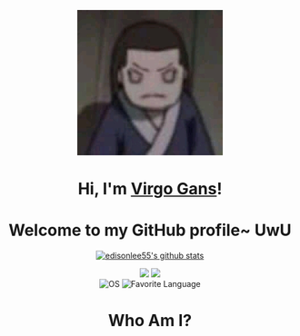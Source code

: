 <p align="center">
  <a href="https://www.youtube.com/c/VirgoGans"><img src="FB_IMG_16146760652431806.jpg" alt="edisonlee55 Banner"></a>
</p>

<h1 align="center">Hi, I'm <a href="https://www.youtube.com/c/VirgoGans">Virgo Gans</a>!</h1>
<h1 align="center">Welcome to my GitHub profile~ UwU</h1>

<p align="center">
  <a href="https://github.com/virgogans"><img src="https://github-readme-stats.vercel.app/api?username=virgogans&hide_border=true&show_icons=true" alt="edisonlee55's github stats"></a>
</p>

<p align="center">
  <img src="https://camo.githubusercontent.com/abb97269de2982c379cbc128bba93ba724d8822bfbe082737772bd4feb59cb54/68747470733a2f2f63646e2e7261776769742e636f6d2f73696e647265736f726875732f617765736f6d652f643733303566333864323966656437386661383536353265336136336531353464643865383832392f6d656469612f62616467652e737667">
  <img src="https://camo.githubusercontent.com/deab10366c6377e3d4cc454a26f96225e2cc196214b129b95c9d5284207b64d7/68747470733a2f2f696d672e736869656c64732e696f2f7374617469632f76313f6c6162656c3d254630253946253843253946266d6573736167653d496625323055736566756c267374796c653d7374796c653d666c617426636f6c6f723d424334453939">
 <br>
 <img src="https://img.shields.io/badge/OS-Android-green" alt="OS">
  <img src="https://img.shields.io/badge/Language-Python-blue" alt="Favorite Language">
</p>
<h1 align="center">Who Am I?<h1>
<!--
**edisonlee55/edisonlee55** is a ✨ _special_ ✨ repository because its `README.md` (this file) appears on your GitHub profile.

Here are some ideas to get you started:

- 🔭 I’m currently working on ...
- 🌱 I’m currently learning ...
- 👯 I’m looking to collaborate on ...
- 🤔 I’m looking for help with ...
- 💬 Ask me about ...
- 📫 How to reach me: ...
- 😄 Pronouns: ...
- ⚡ Fun fact: ...
-->
